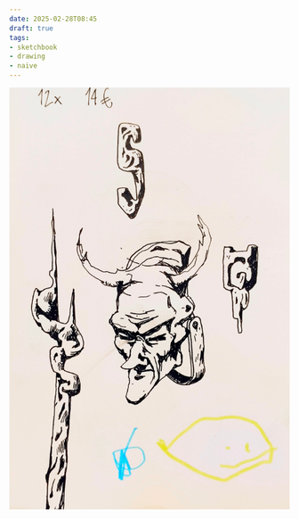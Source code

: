 ```yaml
---
date: 2025-02-28T08:45
draft: true
tags:
- sketchbook
- drawing
- naive
---
```

![attachment-2025-02-28](../attachment/zettel-notes/attachment-2025-02-28.jpg)
